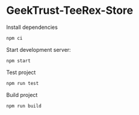 # GeekTrust-TeeRex-Store

Install dependencies
```bash
npm ci
```

Start development server:

```bash
npm start
```

Test project
```bash
npm run test
```

Build project
```bash
npm run build
```